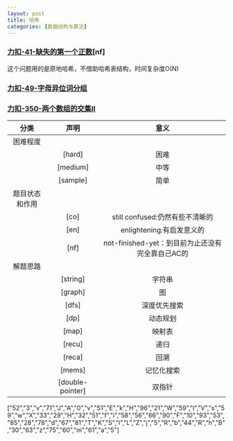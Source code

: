 ```yaml
---
layout: post
title: 哈希
categories: [数据结构与算法]
---
```


### [力扣-41-缺失的第一个正数](https://leetcode-cn.com/problems/first-missing-positive/)[nf]
这个问题用的是原地哈希，不借助哈希表结构，时间复杂度O(N)

### [力扣-49-字母异位词分组](https://leetcode-cn.com/problems/group-anagrams/)

### [力扣-350-两个数组的交集II](https://leetcode-cn.com/problems/intersection-of-two-arrays-ii/)




|分类|声明|意义|
|:-:|:-:|:-:|
|困难程度|||
||[hard]|困难|
||[medium]|中等|
||[sample]|简单|
|题目状态和作用|||
||[co]|still confused:仍然有些不清晰的|
||[en]|enlightening:有启发意义的|
||[nf]|not-finished-yet：到目前为止还没有完全靠自己AC的|
|解题思路|||
||[string]|字符串|
||[graph]|图|
||[dfs]|深度优先搜索|
||[dp]|动态规划|
||[map]|映射表|
||[recu]|递归|
||[reca]|回溯|
||[mems]|记忆化搜索|
||[double-pointer]|双指针|

["52","3","v","71","J","A","0","v","51","E","k","H","96","21","W","59","I","V","s","59","w","X","33","29","H","32","51","f","i","58","56","66","90","F","10","93","53","85","28","78","d","67","81","T","K","S","l","L","Z","j","5","R","b","44","R","h","B","30","63","z","75","60","m","61","a","5"]
